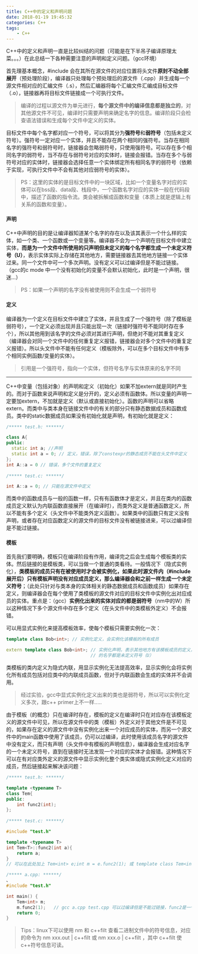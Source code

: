 ```yaml
---
title: C++中的定义和声明问题
date: 2018-01-19 19:45:32
categories: C++
tags: 
	- C++
---
```


C++中的定义和声明一直是比较纠结的问题（可能是在下半吊子编译原理太菜。。。）在此总结一下各种需要注意的声明和定义问题。（gcc环境）

首先理基本概念，#include 会在其所在源文件的对应位置将头文件**原封不动全部展开**（预处理阶段），编译器只处理每个预处理后的源文件（.cpp）并生成每一个源文件相对应的汇编文件（.s），然后汇编器将每个汇编文件汇编成目标文件（.o），链接器再将目标文件链接成一个可执行文件。

> 编译的过程以源文件为单元进行，**每个源文件中的编译信息都是独立的**，对其他源文件不可见，编译时只需要声明来确定名字的信息。编译阶段只会检查语法错误和生成每个文件中定义的实体。

目标文件中每个名字都对应一个符号，可以将其分为**强符号**和**弱符号**（包括未定义符号）。强符号一定对应一个实体，并且不能存在两个相同的强符号。当存在相同名字的强符号和弱符号时，链接器会忽略弱符号，只使用强符号。可以存在多个相同名字的弱符号，当不存在与弱符号对应的实体时，链接会报错。当存在多个与弱符号对应的实体时，链接器会选择任意一个实体绑定所有相同名字的弱符号（依赖于实现，可执行文件中不会有其他对应弱符号的实体）。

<!---- more ----->



> PS：这里的实体的是目标文件中的一块区域，比如一个变量名字对应的实体可以在bss段、data段、栈段中，一个函数名字对应的实体一般在代码段中，描述了函数的指令流。类会被拆解成函数和变量（本质上就是逻辑上有关系的函数和变量）。 

#### 声明 ####

C++中声明的目的是让编译器知道某个名字的存在以及该其表示一个什么样的实体，如一个类、一个函数或一个变量等。编译器不会为一个声明在目标文件中建立实体，**而是为一个文件中所使用的只声明但未定义的每个名字都生成一个未定义符号（U）**，表示实体实际上存储在其他地方，需要链接器去其他地方链接一个实体过来。同一个文件中可一个多次声明。没有定义可以过编译但是不能过链接。（gcc的c mode 中一个没有初始化的变量不会默认初始化，此时是一个声明，很迷...）

> PS：如果一个声明的名字没有被使用则不会生成一个弱符号

#### 定义 ####

编译器为一个定义在目标文件中建立了实体，并且生成了一个强符号（除了模板是弱符号），一个定义必须出现并且只能出现一次（链接时强符号不能同时存在多个），所以其他用到该名字的文件必须对其进行声明，但绝对不能对其重复定义（编译器会对同一个文件中的任何重复定义报错，链接器会对多个文件中的重复定义报错）。所以头文件中不能有任何定义（模板除外，可以在多个目标文件中有多个相同实例函数/变量的实体）。

> 引用是一个强符号，指向一个实体，但符号名字与实体原来的名字不同

************

C++中变量（包括对象）的声明和定义（初始化）如果不加extern就是同时产生的。而对于函数来说声明和定义是分开的，定义必须有函数体。所以变量的声明一定要加extern，不加就是定义（默认或直接初始化）。函数的声明可以省略extern。而类中与类本身在链接文件中的有关的部分只有静态数据成员和函数成员。类中的static数据成员如果没有初始化就是声明，有初始化就是定义：

```c++
/***** test.h: ******/

class A{
public:
  static int a; //声明
  static int a = 0; // 定义，错误，除了constexpr的静态成员不能在头文件中定义
};
int A::a = 0 // 错误，多个文件的重复定义
  
/***** test.c: ******/

int A::a = 0; // 只能在源文件中定义
```

而类中的函数成员与一般的函数一样，只有有函数体才是定义，并且在类内的函数成员定义默认为内联函数直接展开（在编译时），而类外定义是普通函数定义，所以不能有多个定义（头文件中不能类外定义函数）。如果类中的函数只有定义没有声明，或者存在对应函数定义的源文件的目标文件没有被链接进来，可以过编译但是不能过链接。

#### 模板 ####

首先我们要明确，模板只在编译阶段有作用，编译完之后会生成每个模板类的实体。然后链接的是模板类，可以当做一个普通的类看待。一般情况下（隐式实例化），**类模板的成员只有在被使用时才会被实例化，如果此时源文件内（#include展开后）只有模板声明没有对应成员定义，那么编译器会和之前一样生成一个未定义符号**；（此处只针对与类本身的实体相关的静态数据成员和函数成员）如果存在定义，则编译器会在每个使用了类模板的源文件对应的目标文件中实例化出对应成员的实体。重点是：（gcc）**实例化出来的实体对应的都是弱符号**（nm中的W）所以这种情况下多个源文件中存在多个定义（在头文件中的类模板外定义）不会报错。

可以用显式实例化来提高模板效率，使每个模板只需要实例化一次：

```c++
template class Bob<int>; // 实例化定义，会实例化该模板的所有成员

extern template class Bob<int>; // 实例化声明，表示其他地方有该模板成员的定义，对应模板的所有成员
  								// 的名字都是未定义符号（U）
```

类模板的类内定义为隐式内联，用显示实例化无法提高效率，显示实例化会将实例化所有成员包括对应类中的内联成员函数，但对于内联函数会生成的实体并不会调用。

> 经过实验，gcc中显式实例化定义出来的类也是弱符号，所以可以实例化定义多次，跟c++ primer上不一样.....

由于模板（的概念）只在编译时存在，模板的定义在编译时只在对应存在该模板定义的源文件中可见，所以在源文件中的类（模板）外定义对于其他文件是不可见的，如果存在定义的源文件中没有实例化出来一个对应成员的实体，而另一个源文件中的main函数中使用了该成员，仍可以过编译，此时使用该成员名字的源文件中没有定义，而只有声明（头文件中有模板的声明信息），编译器会生成对应名字的一个未定义符号，直到在链接时无法发现一个对应的实体才会报错。这种情况下可以在有对应类外定义的源文件中显示实例化整个类实体或隐式实例化定义对应的成员，然后链接起来解决该问题：

```c++
/***** test.h: ******/

template <typename T>
class Tem{
public:
	int func2(int);
};
  
/***** test.c: ******/

#include "test.h"

template <typename T>
int Tem<T>::func2(int a){
	return a;
}
// 可以在此处加上 Tem<int> e;int m = e.func2(1); 或 template class Tem<int>; 解决

/***** a.cpp: ******/
、
#include "test.h"

int main() {
    Tem<int> m;   
    m.func2(1);   // gcc a.cpp test.cpp 可以过编译但是不能过链接，func2是一个未定义符号
    return 0;
}

```

> Tips：linux下可以使用 nm 和 c++filt 查看二进制文件中的符号信息，对应的命令为 nm xxx.out | c++filt 或 nm xxx.o | c++filt ，其中 c++filt 使c++符号信息可读。